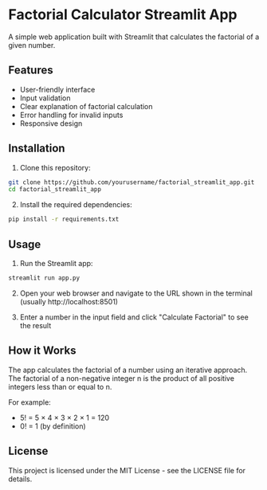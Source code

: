 # Factorial Calculator Streamlit App

A simple web application built with Streamlit that calculates the factorial of a given number.

## Features

- User-friendly interface
- Input validation
- Clear explanation of factorial calculation
- Error handling for invalid inputs
- Responsive design

## Installation

1. Clone this repository:
```bash
git clone https://github.com/yourusername/factorial_streamlit_app.git
cd factorial_streamlit_app
```

2. Install the required dependencies:
```bash
pip install -r requirements.txt
```

## Usage

1. Run the Streamlit app:
```bash
streamlit run app.py
```

2. Open your web browser and navigate to the URL shown in the terminal (usually http://localhost:8501)

3. Enter a number in the input field and click "Calculate Factorial" to see the result

## How it Works

The app calculates the factorial of a number using an iterative approach. The factorial of a non-negative integer n is the product of all positive integers less than or equal to n.

For example:
- 5! = 5 × 4 × 3 × 2 × 1 = 120
- 0! = 1 (by definition)

## License

This project is licensed under the MIT License - see the LICENSE file for details. 